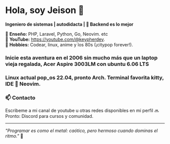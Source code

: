 # Hola, soy Jeison 👋  

**Ingeniero de sistemas |  autodidacta | 🥰 Backend es lo mejor**  

🔨 **Enseño:** PHP, Laravel, Python, Go, Neovim. etc  
🎥 **YouTube:** https://youtube.com/@keypherdev.  
🎸 **Hobbies:** Codear, linux, anime y los 80s (¡citypop forever!).  

### Inicie esta aventura en el 2006 sin mucho más que un laptop vieja regalada, Acer Aspire 3003LM con ubuntu 6.06 LTS
### Linux actual pop_os 22.04, pronto Arch. Terminal favorita kitty, IDE 🤩 Neovim. 

### 📫 Contacto  
Escribeme a mi canal de youtube u otras redes disponibles en mi perfil
🔜 Pronto: Discord para cursos y comunidad.  

---

*"Programar es como el metal: caótico, pero hermoso cuando dominas el ritmo."* 🤘  
